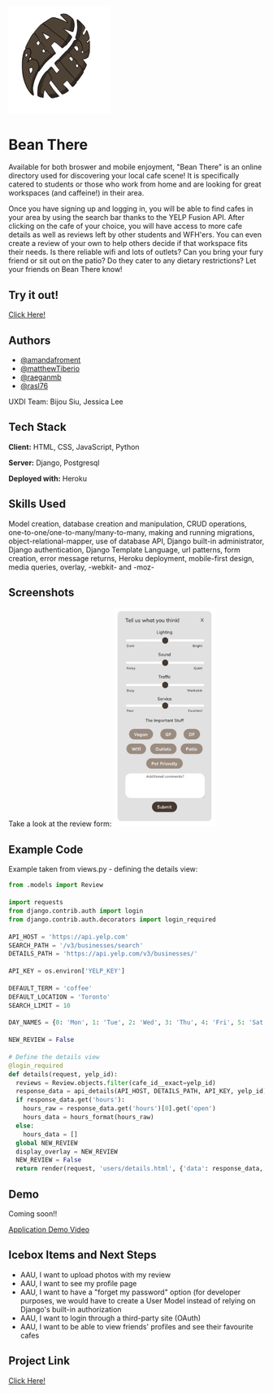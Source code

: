 
<img src="main_app/static/css/images/logo.png" width="200">         

# Bean There

Available for both broswer and mobile enjoyment, "Bean There" is an online directory used for discovering your local cafe scene!  It is specifically catered to students or those who work from home and are looking for great workspaces (and caffeine!) in their area.

Once you have signing up and logging in, you will be able to find cafes in your area by using the search bar thanks to the YELP Fusion API.  After clicking on the cafe of your choice, you will have access to more cafe details as well as reviews left by other students and WFH'ers. You can even create a review of your own to help others decide if that workspace fits their needs.  Is there reliable wifi and lots of outlets?  Can you bring your fury friend or sit out on the patio?  Do they cater to any dietary restrictions?  Let your friends on Bean There know!



## Try it out!

[Click Here!](https://beanthereapp.herokuapp.com/)



## Authors

- [@amandafroment](https://github.com/amandafroment)
- [@matthewTiberio](https://github.com/matthewTiberio)
- [@raeganmb](https://github.com/raeganmb)
- [@rasl76](https://github.com/rasl76)

UXDI Team: Bijou Siu, Jessica Lee



## Tech Stack

**Client:** HTML, CSS, JavaScript, Python

**Server:** Django, Postgresql

**Deployed with:** Heroku



## Skills Used

Model creation, database creation and manipulation, CRUD operations, one-to-one/one-to-many/many-to-many, making and running migrations, object-relational-mapper, use of database API, Django built-in administrator, Django authentication, Django Template Language, url patterns, form creation, error message returns, Heroku deployment, mobile-first design, media queries, overlay, -webkit- and -moz-


## Screenshots



Take a look at the review form:
<img src="main_app/static/css/images/readme/1.jpeg" width="200"> 



## Example Code

Example taken from views.py - defining the details view:

```views.py
from .models import Review

import requests
from django.contrib.auth import login
from django.contrib.auth.decorators import login_required

API_HOST = 'https://api.yelp.com'
SEARCH_PATH = '/v3/businesses/search'
DETAILS_PATH = 'https://api.yelp.com/v3/businesses/'

API_KEY = os.environ['YELP_KEY'] 

DEFAULT_TERM = 'coffee'
DEFAULT_LOCATION = 'Toronto'
SEARCH_LIMIT = 10

DAY_NAMES = {0: 'Mon', 1: 'Tue', 2: 'Wed', 3: 'Thu', 4: 'Fri', 5: 'Sat', 6: 'Sun'}

NEW_REVIEW = False

# Define the details view
@login_required
def details(request, yelp_id):
  reviews = Review.objects.filter(cafe_id__exact=yelp_id)
  response_data = api_details(API_HOST, DETAILS_PATH, API_KEY, yelp_id)
  if response_data.get('hours'):
    hours_raw = response_data.get('hours')[0].get('open')
    hours_data = hours_format(hours_raw)
  else:
    hours_data = []
  global NEW_REVIEW
  display_overlay = NEW_REVIEW
  NEW_REVIEW = False
  return render(request, 'users/details.html', {'data': response_data, 'hours_data': hours_data, 'reviews': reviews, 'display_overlay': display_overlay})
```


## Demo

Coming soon!! 

[Application Demo Video]()



## Icebox Items and Next Steps

- AAU, I want to upload photos with my review
- AAU, I want to see my profile page
- AAU, I want to have a "forget my password" option (for developer purposes, we would have to create a User Model instead of relying on Django's built-in authorization 
- AAU, I want to login through a third-party site (OAuth)
- AAU, I want to be able to view friends' profiles and see their favourite cafes



## Project Link

[Click Here!](https://beanthereapp.herokuapp.com/)


